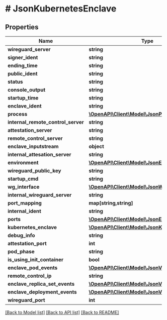 # # JsonKubernetesEnclave

## Properties

Name | Type | Description | Notes
------------ | ------------- | ------------- | -------------
**wireguard_server** | **string** |  | [optional]
**signer_ident** | **string** |  | [optional]
**ending_time** | **string** |  | [optional]
**public_ident** | **string** |  | [optional]
**status** | **string** |  | [optional]
**console_output** | **string** |  | [optional]
**startup_time** | **string** |  | [optional]
**enclave_ident** | **string** |  | [optional]
**process** | [**\OpenAPI\Client\Model\JsonProcess**](JsonProcess.md) |  | [optional]
**internal_remote_control_server** | **string** |  | [optional]
**attestation_server** | **string** |  | [optional]
**remote_control_server** | **string** |  | [optional]
**enclave_inputstream** | **object** |  | [optional]
**internal_attesation_server** | **string** |  | [optional]
**environment** | [**\OpenAPI\Client\Model\JsonEnvironment**](JsonEnvironment.md) |  | [optional]
**wireguard_public_key** | **string** |  | [optional]
**startup_cmd** | **string** |  | [optional]
**wg_interface** | [**\OpenAPI\Client\Model\JsonWireguardInterface**](JsonWireguardInterface.md) |  | [optional]
**internal_wireguard_server** | **string** |  | [optional]
**port_mapping** | **map[string,string]** |  | [optional]
**internal_ident** | **string** |  | [optional]
**ports** | [**\OpenAPI\Client\Model\JsonEnclavePort[]**](JsonEnclavePort.md) |  | [optional]
**kubernetes_enclave** | [**\OpenAPI\Client\Model\JsonKubernetesEnclave**](JsonKubernetesEnclave.md) |  | [optional]
**debug_info** | **string** |  | [optional]
**attestation_port** | **int** |  | [optional]
**pod_phase** | **string** |  | [optional]
**is_using_init_container** | **bool** |  | [optional]
**enclave_pod_events** | [**\OpenAPI\Client\Model\JsonV1EventList**](JsonV1EventList.md) |  | [optional]
**remote_control_ip** | **string** |  | [optional]
**enclave_replica_set_events** | [**\OpenAPI\Client\Model\JsonV1EventList**](JsonV1EventList.md) |  | [optional]
**enclave_deployment_events** | [**\OpenAPI\Client\Model\JsonV1EventList**](JsonV1EventList.md) |  | [optional]
**wireguard_port** | **int** |  | [optional]

[[Back to Model list]](../../README.md#models) [[Back to API list]](../../README.md#endpoints) [[Back to README]](../../README.md)
